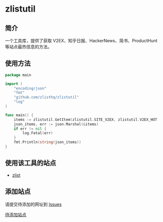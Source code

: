# zlistutil

## 简介

一个工具库，提供了获取 V2EX、知乎日报、HackerNews、简书、ProductHunt 等站点最热信息的方法。

## 使用方法

```go
package main

import (
	"encoding/json"
	"fmt"
	"github.com/zlisthq/zlistutil"
	"log"
)

func main() {
	items := zlistutil.GetItem(zlistutil.SITE_V2EX, zlistutil.V2EX_HOT, 10)
	json_items, err := json.Marshal(&items)
	if err != nil {
		log.Fatal(err)
	}
	fmt.Println(string(json_items))
}
```

## 使用该工具的站点

- [zlist](http://zlist.whiteworld.me/)

## 添加站点

请提交待添加的网址到 [Issues](https://github.com/zlisthq/zlistutil/issues)

[待添加站点](https://github.com/zlisthq/zlistutil/labels/enhancement)
